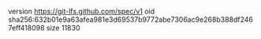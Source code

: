 version https://git-lfs.github.com/spec/v1
oid sha256:632b01e9a63afea981e3d69537b9772abe7306ac9e268b388df2467eff418098
size 11830
